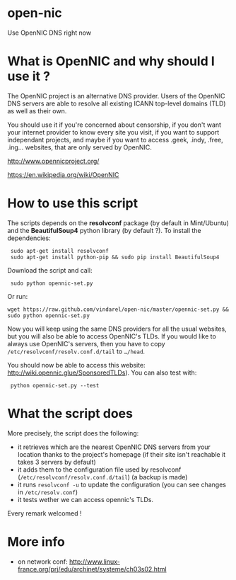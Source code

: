 open-nic
========

Use OpenNIC DNS right now

What is OpenNIC and why should I use it ?
=================

The OpenNIC project is an alternative DNS provider. Users of the
OpenNIC DNS servers are able to resolve all existing ICANN top-level
domains (TLD) as well as their own.

You should use it if you're concerned about censorship, if you don't
want your internet provider to know every site you visit, if you want
to support independant projects, and maybe if you want to access
.geek, .indy, .free, .ing… websites, that are only served by OpenNIC.

http://www.opennicproject.org/

https://en.wikipedia.org/wiki/OpenNIC


How to use this script
======================

The scripts depends on the **resolvconf** package (by default in
Mint/Ubuntu) and the **BeautifulSoup4** python library (by default ?).
To install the dependencies:

     sudo apt-get install resolvconf
     sudo apt-get install python-pip && sudo pip install BeautifulSoup4

Download the script and call:

     sudo python opennic-set.py

Or run:

    wget https://raw.github.com/vindarel/open-nic/master/opennic-set.py && sudo python opennic-set.py

Now you will keep using the same DNS providers for all the usual
websites, but you will also be able to access OpenNIC's TLDs. If you
would like to always use OpenNIC's servers, then you have to copy
`/etc/resolvconf/resolv.conf.d/tail` to `…/head`.

You should now be able to access this website:
http://wiki.opennic.glue/SponsoredTLDs). You can also test with:

     python opennic-set.py --test

What the script does
===========

More precisely, the script does the following:
- it retrieves which are the nearest OpenNIC DNS servers from your
  location thanks to the project's homepage (if their site isn't
  reachable it takes 3 servers by default)
- it adds them to the configuration file used by resolvconf (`/etc/resolvconf/resolv.conf.d/tail`) (a backup is made)
- it runs `resolvconf -u` to update the configuration (you can see changes in `/etc/resolv.conf`)
- it tests wether we can access opennic's TLDs.

Every remark welcomed !

More info
=========
- on network conf: http://www.linux-france.org/prj/edu/archinet/systeme/ch03s02.html
